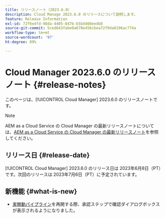 ```yaml
---
title: リリースノート（2023.6.0）
description: Cloud Manage 2023.6.0 のリリースについて説明します。
feature: Release Information
exl-id: 72f6e4fd-98da-4405-847b-b5bd460eedb8
source-git-commit: 5ced643fabe0a670e456cbea72f9da8196ac774a
workflow-type: tm+mt
source-wordcount: '97'
ht-degree: 89%

---
```


# Cloud Manager 2023.6.0 のリリースノート {#release-notes}

このページは、[!UICONTROL Cloud Manager] 2023.6.0 のリリースノートです。

>[!NOTE]
>
>AEM as a Cloud Service の Cloud Manager の最新リリースノートについては、[AEM as a Cloud Service の Cloud Manager の最新リリースノート](https://experienceleague.adobe.com/ja/docs/experience-manager-cloud-service/content/release-notes/cloud-manager/current)を参照してください。

## リリース日 {#release-date}

[!UICONTROL Cloud Manager] 2023.6.0 のリリース日は 2023年6月8日（PT）です。次回のリリースは 2023年7月6日（PT）に予定されています。

## 新機能 {#what-is-new}

* [実稼動パイプライン](/help/using/production-pipelines.md)を再開する際、承認ステップで確認ダイアログボックスが表示されるようになりました。

